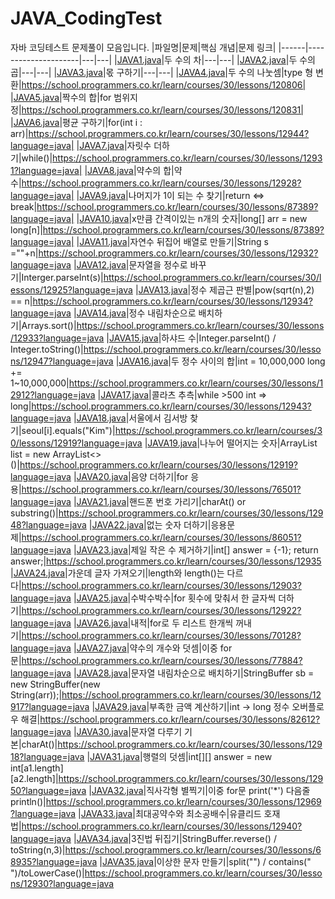 # JAVA_CodingTest
자바 코딩테스트 문제풀이 모음입니다.
|파일명|문제|핵심 개념|문제 링크|
|------|---------------------|---|---|
|[JAVA1.java](https://github.com/ilmechaJu/JAVA_CodingTest/blob/main/solutions/JAVA1.java)|두 수의 차|---|---|
|[JAVA2.java](https://github.com/ilmechaJu/JAVA_CodingTest/blob/main/solutions/JAVA2.java)|두 수의 곱|---|---|
|[JAVA3.java](https://github.com/ilmechaJu/JAVA_CodingTest/blob/main/solutions/JAVA3.java)|몫 구하기|---|---|
|[JAVA4.java](https://github.com/ilmechaJu/JAVA_CodingTest/blob/main/solutions/JAVA4.java)|두 수의 나눗셈|type 형 변환|https://school.programmers.co.kr/learn/courses/30/lessons/120806|
|[JAVA5.java](https://github.com/ilmechaJu/JAVA_CodingTest/blob/main/solutions/JAVA5.java)|짝수의 합|for 범위지정|https://school.programmers.co.kr/learn/courses/30/lessons/120831|
|[JAVA6.java](https://github.com/ilmechaJu/JAVA_CodingTest/blob/main/solutions/JAVA6.java)|평균 구하기|for(int i : arr)|https://school.programmers.co.kr/learn/courses/30/lessons/12944?language=java|
|[JAVA7.java](https://github.com/ilmechaJu/JAVA_CodingTest/blob/main/solutions/JAVA7.java)|자릿수 더하기|while()|https://school.programmers.co.kr/learn/courses/30/lessons/12931?language=java|
|[JAVA8.java](https://github.com/ilmechaJu/JAVA_CodingTest/blob/main/solutions/JAVA8.java)|약수의 합|약수|https://school.programmers.co.kr/learn/courses/30/lessons/12928?language=java|
|[JAVA9.java](https://github.com/ilmechaJu/JAVA_CodingTest/blob/main/solutions/JAVA9.java)|나머지가 1이 되는 수 찾기|return <=> break|https://school.programmers.co.kr/learn/courses/30/lessons/87389?language=java|
|[JAVA10.java](https://github.com/ilmechaJu/JAVA_CodingTest/blob/main/solutions/JAVA10.java)|x만큼 간격이있는 n개의 숫자|long[] arr = new long[n]|https://school.programmers.co.kr/learn/courses/30/lessons/87389?language=java|
|[JAVA11.java](https://github.com/ilmechaJu/JAVA_CodingTest/blob/main/solutions/JAVA11.java)|자연수 뒤집어 배열로 만들기|String s =""+n|https://school.programmers.co.kr/learn/courses/30/lessons/12932?language=java
|[JAVA12.java](https://github.com/ilmechaJu/JAVA_CodingTest/blob/main/solutions/JAVA12.java)|문자열을 정수로 바꾸기|Interger.parseInt(s)|https://school.programmers.co.kr/learn/courses/30/lessons/12925?language=java
|[JAVA13.java](https://github.com/ilmechaJu/JAVA_CodingTest/blob/main/solutions/JAVA13.java)|정수 제곱근 판별|pow(sqrt(n),2) == n|https://school.programmers.co.kr/learn/courses/30/lessons/12934?language=java
|[JAVA14.java](https://github.com/ilmechaJu/JAVA_CodingTest/blob/main/solutions/JAVA14.java)|정수 내림차순으로 배치하기|Arrays.sort()|https://school.programmers.co.kr/learn/courses/30/lessons/12933?language=java
|[JAVA15.java](https://github.com/ilmechaJu/JAVA_CodingTest/blob/main/solutions/JAVA15.java)|하샤드 수|Integer.parseInt() / Integer.toString()|https://school.programmers.co.kr/learn/courses/30/lessons/12947?language=java
|[JAVA16.java](https://github.com/ilmechaJu/JAVA_CodingTest/blob/main/solutions/JAVA16.java)|두 정수 사이의 합|int = 10,000,000 long += 1~10,000,000|https://school.programmers.co.kr/learn/courses/30/lessons/12912?language=java
|[JAVA17.java](https://github.com/ilmechaJu/JAVA_CodingTest/blob/main/solutions/JAVA17.java)|콜라츠 추측|while >500 int => long|https://school.programmers.co.kr/learn/courses/30/lessons/12943?language=java
|[JAVA18.java](https://github.com/ilmechaJu/JAVA_CodingTest/blob/main/solutions/JAVA18.java)|서울에서 김서방 찾기|seoul[i].equals("Kim")|https://school.programmers.co.kr/learn/courses/30/lessons/12919?language=java
|[JAVA19.java](https://github.com/ilmechaJu/JAVA_CodingTest/blob/main/solutions/JAVA19.java)|나누어 떨어지는 숫자|ArrayList<Integer> list = new ArrayList<>()|https://school.programmers.co.kr/learn/courses/30/lessons/12919?language=java
|[JAVA20.java](https://github.com/ilmechaJu/JAVA_CodingTest/blob/main/solutions/JAVA20.java)|음양 더하기|for 응용|https://school.programmers.co.kr/learn/courses/30/lessons/76501?language=java
|[JAVA21.java](https://github.com/ilmechaJu/JAVA_CodingTest/blob/main/solutions/JAVA21.java)|핸드폰 번호 가리기|charAt() or substring()|https://school.programmers.co.kr/learn/courses/30/lessons/12948?language=java
|[JAVA22.java](https://github.com/ilmechaJu/JAVA_CodingTest/blob/main/solutions/JAVA22.java)|없는 숫자 더하기|응용문제|https://school.programmers.co.kr/learn/courses/30/lessons/86051?language=java
|[JAVA23.java](https://github.com/ilmechaJu/JAVA_CodingTest/blob/main/solutions/JAVA23.java)|제일 작은 수 제거하기|int[] answer = {-1}; return answer;|https://school.programmers.co.kr/learn/courses/30/lessons/12935
|[JAVA24.java](https://github.com/ilmechaJu/JAVA_CodingTest/blob/main/solutions/JAVA24.java)|가운데 글자 가져오기|length와 length()는 다르다|https://school.programmers.co.kr/learn/courses/30/lessons/12903?language=java
|[JAVA25.java](https://github.com/ilmechaJu/JAVA_CodingTest/blob/main/solutions/JAVA25.java)|수박수박수|for 횟수에 맞춰서 한 글자씩 더하기|https://school.programmers.co.kr/learn/courses/30/lessons/12922?language=java
|[JAVA26.java](https://github.com/ilmechaJu/JAVA_CodingTest/blob/main/solutions/JAVA26.java)|내적|for로 두 리스트 한개씩 꺼내기|https://school.programmers.co.kr/learn/courses/30/lessons/70128?language=java
|[JAVA27.java](https://github.com/ilmechaJu/JAVA_CodingTest/blob/main/solutions/JAVA27.java)|약수의 개수와 덧셈|이중 for문|https://school.programmers.co.kr/learn/courses/30/lessons/77884?language=java
|[JAVA28.java](https://github.com/ilmechaJu/JAVA_CodingTest/blob/main/solutions/JAVA28.java)|문자열 내림차순으로 배치하기|StringBuffer sb = new StringBuffer(new String(arr));|https://school.programmers.co.kr/learn/courses/30/lessons/12917?language=java
|[JAVA29.java](https://github.com/ilmechaJu/JAVA_CodingTest/blob/main/solutions/JAVA29.java)|부족한 금액 계산하기|int -> long 정수 오버플로우 해결|https://school.programmers.co.kr/learn/courses/30/lessons/82612?language=java
|[JAVA30.java](https://github.com/ilmechaJu/JAVA_CodingTest/blob/main/solutions/JAVA30.java)|문자열 다루기 기본|charAt()|https://school.programmers.co.kr/learn/courses/30/lessons/12918?language=java
|[JAVA31.java](https://github.com/ilmechaJu/JAVA_CodingTest/blob/main/solutions/JAVA31.java)|행렬의 덧셈|int[][] answer = new int[a1.length][a2.length]|https://school.programmers.co.kr/learn/courses/30/lessons/12950?language=java
|[JAVA32.java](https://github.com/ilmechaJu/JAVA_CodingTest/blob/main/solutions/JAVA32.java)|직사각형 별찍기|이중 for문 print('*') 다음줄 println()|https://school.programmers.co.kr/learn/courses/30/lessons/12969?language=java
|[JAVA33.java](https://github.com/ilmechaJu/JAVA_CodingTest/blob/main/solutions/JAVA33.java)|최대공약수와 최소공배수|유클리드 호재법|https://school.programmers.co.kr/learn/courses/30/lessons/12940?language=java
|[JAVA34.java](https://github.com/ilmechaJu/JAVA_CodingTest/blob/main/solutions/JAVA34.java)|3진법 뒤집기|StringBuffer.reverse() / toString(n,3)|https://school.programmers.co.kr/learn/courses/30/lessons/68935?language=java
|[JAVA35.java](https://github.com/ilmechaJu/JAVA_CodingTest/blob/main/solutions/JAVA35.java)|이상한 문자 만들기|split("") / contains(" ")/toLowerCase()|https://school.programmers.co.kr/learn/courses/30/lessons/12930?language=java